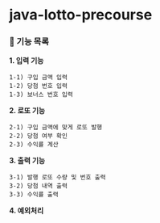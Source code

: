 # java-lotto-precourse

### 🦖 기능 목록

**1. 입력 기능**

    1-1) 구입 금액 입력
    1-2) 당첨 번호 입력
    1-3) 보너스 번호 입력

**2. 로또 기능**

    2-1) 구입 금액에 맞게 로또 발행
    2-2) 당첨 여부 확인
    2-3) 수익률 계산

**3. 출력 기능**
    
    3-1) 발행 로또 수량 및 번호 출력
    3-2) 당첨 내역 출력
    3-3) 수익률 출력

**4. 예외처리**